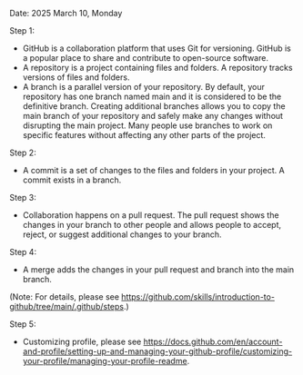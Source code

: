 Date: 2025 March 10, Monday

Step 1:
- GitHub is a collaboration platform that uses Git for versioning. GitHub is a popular place to share and contribute to open-source software.
- A repository is a project containing files and folders. A repository tracks versions of files and folders.
- A branch is a parallel version of your repository. By default, your repository has one branch named main and it is considered to be the definitive branch. Creating additional branches allows you to copy the main branch of your repository and safely make any changes without disrupting the main project. Many people use branches to work on specific features without affecting any other parts of the project.

Step 2:
- A commit is a set of changes to the files and folders in your project. A commit exists in a branch.

Step 3:
- Collaboration happens on a pull request. The pull request shows the changes in your branch to other people and allows people to accept, reject, or suggest additional changes to your branch.

Step 4:
- A merge adds the changes in your pull request and branch into the main branch.

(Note: For details, please see https://github.com/skills/introduction-to-github/tree/main/.github/steps.)

Step 5:
- Customizing profile, please see https://docs.github.com/en/account-and-profile/setting-up-and-managing-your-github-profile/customizing-your-profile/managing-your-profile-readme.

